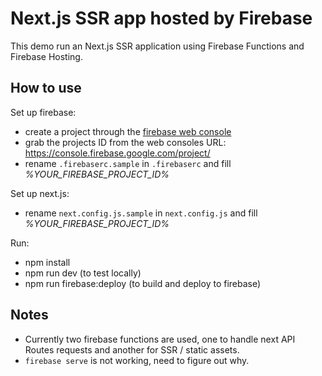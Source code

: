 # Next.js SSR app hosted by Firebase

This demo run an Next.js SSR application using Firebase Functions and Firebase Hosting.

## How to use

Set up firebase:
- create a project through the [firebase web console](https://console.firebase.google.com/)
- grab the projects ID from the web consoles URL: https://console.firebase.google.com/project/<projectId>
- rename `.firebaserc.sample` in `.firebaserc` and fill *%YOUR_FIREBASE_PROJECT_ID%*

Set up next.js:
- rename `next.config.js.sample` in `next.config.js` and fill *%YOUR_FIREBASE_PROJECT_ID%*

Run:
- npm install
- npm run dev (to test locally)
- npm run firebase:deploy (to build and deploy to firebase)

## Notes

- Currently two firebase functions are used, one to handle next API Routes requests and another for SSR / static assets.
- `firebase serve` is not working, need to figure out why.
